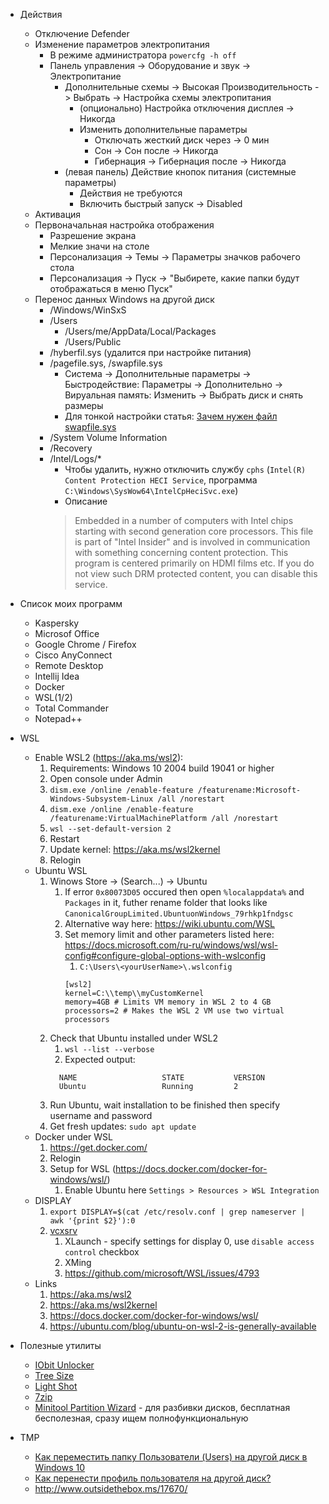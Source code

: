 * Действия
  * Отключение Defender
  * Изменение параметров электропитания
    * В режиме администратора `powercfg -h off`
    * Панель управления -> Оборудование и звук -> Электропитание
      * Дополнительные схемы -> Высокая Производительность -> Выбрать -> Настройка схемы электропитания
        * (опционально) Настройка отключения дисплея -> Никогда   
        * Изменить дополнительные параметры
          * Отключать жесткий диск через -> 0 мин
          * Сон -> Сон после -> Никогда
          * Гибернация -> Гибернация после -> Никогда     
      * (левая панель) Действие кнопок питания (системные параметры)
        * Действия не требуются
        * Включить быстрый запуск -> Disabled
  * Активация 
  * Первоначальная настройка отображения
    * Разрешение экрана
    * Мелкие значи на столе
    * Персонализация -> Темы -> Параметры значков рабочего стола
    * Персонализация -> Пуск -> "Выбирете, какие папки будут отображаться в меню Пуск"
  * Перенос данных Windows на другой диск
    * /Windows/WinSxS  
    * /Users    
      * /Users/me/AppData/Local/Packages
      * /Users/Public
    * /hyberfil.sys (удалится при настройке питания)
    * /pagefile.sys, /swapfile.sys 
      * Система -> Дополнительные параметры -> Быстродействие: Параметры -> Дополнительно -> Вируальная память: Изменить -> Выбрать диск и снять размеры
      * Для тонкой настройки статья: [Зачем нужен файл swapfile.sys](https://zen.yandex.ru/media/id/5a3211a177d0e6afcba2adfd/zachem-nujen-fail-swapfilesys-v-windows-10-i-mojno-li-ego-udalit-5b5041479b38ef00a9d98170)
    * /System Volume Information
    * /Recovery
    * /Intel/Logs/*
      * Чтобы удалить, нужно отключить службу `cphs` (`Intel(R) Content Protection HECI Service`, программа `C:\Windows\SysWow64\IntelCpHeciSvc.exe`)
      * Описание 
      > Embedded in a number of computers with Intel chips starting with second generation core processors.  This file is part of "Intel Insider" and is involved in communication with something concerning content protection.  This program is centered primarily on HDMI films etc.  If you do not view such DRM protected content,  you can disable this service.
      
* Список моих программ
  * Kaspersky
  * Microsof Office
  * Google Chrome / Firefox
  * Cisco AnyConnect
  * Remote Desktop
  * Intellij Idea
  * Docker
  * WSL(1/2)
  * Total Commander
  * Notepad++ 

* WSL
   * Enable WSL2 (https://aka.ms/wsl2): 
      1. Requirements: Windows 10 2004 build 19041 or higher
      1. Open console under Admin
      1. `dism.exe /online /enable-feature /featurename:Microsoft-Windows-Subsystem-Linux /all /norestart`
      1. `dism.exe /online /enable-feature /featurename:VirtualMachinePlatform /all /norestart`
      1. `wsl --set-default-version 2`
      1. Restart
      1. Update kernel: https://aka.ms/wsl2kernel  
      1. Relogin
   * Ubuntu WSL
      1. Winows Store -> (Search...) -> Ubuntu  
         1. If error `0x80073D05` occured then open `%localappdata%` and `Packages` in it, futher rename folder that looks like  `CanonicalGroupLimited.UbuntuonWindows_79rhkp1fndgsc`
         1. Alternative way here: https://wiki.ubuntu.com/WSL
         1. Set memory limit and other parameters listed here: https://docs.microsoft.com/ru-ru/windows/wsl/wsl-config#configure-global-options-with-wslconfig
            1. `C:\Users\<yourUserName>\.wslconfig`
            ```
            [wsl2]
            kernel=C:\\temp\\myCustomKernel
            memory=4GB # Limits VM memory in WSL 2 to 4 GB
            processors=2 # Makes the WSL 2 VM use two virtual processors
            ```            
      1. Check that Ubuntu installed under WSL2
         1. `wsl --list --verbose`
         1. Expected output:
         ```
           NAME                   STATE           VERSION
           Ubuntu                 Running         2
         ```    
      1. Run Ubuntu, wait installation to be finished then specify username and password
      1. Get fresh updates: `sudo apt update`
   * Docker under WSL
      1. https://get.docker.com/
      1. Relogin
      1. Setup for WSL (https://docs.docker.com/docker-for-windows/wsl/)
         1. Enable Ubuntu here `Settings > Resources > WSL Integration`
   * DISPLAY
      1. `export DISPLAY=$(cat /etc/resolv.conf | grep nameserver | awk '{print $2}'):0`
      1. [vcxsrv](https://sourceforge.net/projects/vcxsrv/)
         1. XLaunch - specify settings for display 0, use `disable access control` checkbox
         1. XMing
         1. https://github.com/microsoft/WSL/issues/4793
   * Links 
      1. https://aka.ms/wsl2
      1. https://aka.ms/wsl2kernel 
      1. https://docs.docker.com/docker-for-windows/wsl/
      1. https://ubuntu.com/blog/ubuntu-on-wsl-2-is-generally-available  

* Полезные утилиты
  * [IObit Unlocker](https://ru.iobit.com/iobit-unlocker.php)
  * [Tree Size](https://www.jam-software.com/treesize_free)
  * [Light Shot](https://app.prntscr.com/ru/index.html)
  * [7zip](https://www.7-zip.org/download.html)
  * [Minitool Partition Wizard](https://www.partitionwizard.com/) - для разбивки дисков, бесплатная бесполезная, сразу ищем полнофункциональную

* TMP
  * [Как переместить папку Пользователи (Users) на другой диск в Windows 10](http://www.oszone.net/27689/windows_10_relocate_users_folder)
  * [Как перенести профиль пользователя на другой диск?](https://answers.microsoft.com/ru-ru/windows/forum/windows_10-security/%D0%BA%D0%B0%D0%BA/b15edd96-8596-41fa-8221-1acb6fafb009?auth=1)
  * http://www.outsidethebox.ms/17670/

